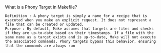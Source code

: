 What is a Phony Target in Makefile?

    Definition : A phony target is simply a name for a recipe that is executed when you make an explicit request. It does not represent a file that can be created or updated.
    Purpose : By default, Make assumes that targets are files and checks if they are up-to-date based on their timestamps. If a file with the same name as a target exists and is up-to-date, Make will not execute the associated commands. Phony targets bypass this behavior, ensuring that the commands are always run